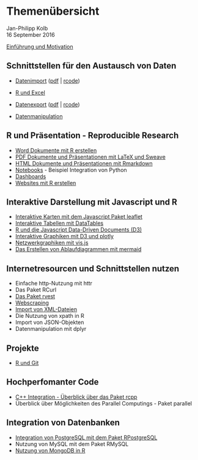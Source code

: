 # Themenübersicht
Jan-Philipp Kolb  
16 September 2016  



[Einführung und Motivation](https://github.com/Japhilko/RInterfaces/blob/master/slides/Intro.md)

## Schnittstellen für den Austausch von Daten

- [Datenimport](slides/Datenimport.Rmd) ([pdf](slides/Datenimport.pdf) | [rcode](slides/Datenimport.R))
-	[R und Excel](slides/Rexcel.md)
- [Datenexport](slides/Datenexport.Rmd) ([pdf](slides/Datenexport.pdf) | [rcode](slides/Datenexport.R))

- [Datenmanipulation]()

## R und Präsentation - Reproducible Research

- [Word Dokumente mit R erstellen](slides/R2word.Rmd)
-	[PDF Dokumente und Präsentationen mit LaTeX und Sweave](slides/R2pdf.Rmd)
-	[HTML Dokumente und Präsentationen mit Rmarkdown](https://github.com/Japhilko/RInterfaces/blob/master/slides/presentHTML.md)
- [Notebooks](slides/Notebooks.Rmd) - Beispiel Integration von Python
- [Dashboards](slides/Dashboards.Rmd)
- [Websites mit R erstellen](slides/)

## Interaktive Darstellung mit Javascript und R

-	[Interaktive Karten mit dem Javascript Paket leaflet](https://github.com/Japhilko/RInterfaces/blob/master/slides/leaflet.md)
-	[Interaktive Tabellen mit DataTables](https://github.com/Japhilko/RInterfaces/blob/master/slides/DataTables.md)
-	[R und die Javascript Data-Driven Documents (D3)](https://github.com/Japhilko/RInterfaces/blob/master/slides/D3.md)
-	[Interaktive Graphiken mit D3 und plotly](https://github.com/Japhilko/RInterfaces/blob/master/slides/plotly.md)
-	[Netzwerkgraphiken mit vis.js](https://github.com/Japhilko/RInterfaces/blob/master/slides/visNetwork.md)
-	[Das Erstellen von Ablaufdiagrammen mit mermaid](https://github.com/Japhilko/RInterfaces/blob/master/slides/mermaid.md)



## Internetresourcen und Schnittstellen nutzen

-	Einfache http-Nutzung mit httr
-	Das Paket RCurl
- [Das Paket rvest](slides/rvest.Rmd)
- [Webscraping](https://github.com/Japhilko/RInterfaces/blob/master/slides/Webscraping.md)
-	[Import von XML-Dateien](https://github.com/Japhilko/RInterfaces/blob/master/slides/XML.md)
-	Die Nutzung von xpath in R
-	Import von JSON-Objekten
-	Datenmanipulation mit dplyr


## Projekte 

- [R und Git](slides/Rgit.Rmd)

## Hochperfomanter Code

-	[C++ Integration - Überblick über das Paket rcpp](https://github.com/Japhilko/RInterfaces/blob/master/slides/rcpp.md)
-	Überblick über Möglichkeiten des Parallel Computings - Paket parallel

## Integration von Datenbanken

-	[Integration von PostgreSQL mit dem Paket 
RPostgreSQL](https://github.com/Japhilko/RInterfaces/blob/master/slides/RPostgreSQL.Rmd)
-	Nutzung von MySQL mit dem Paket RMySQL
-	[Nutzung von MongoDB in R](https://github.com/Japhilko/RInterfaces/blob/master/slides/Rmongodb.md)




